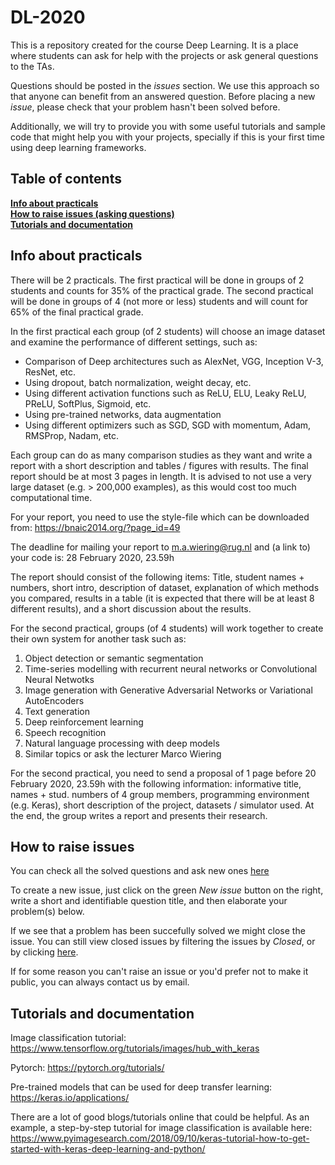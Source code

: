 # DL-2020

This is a repository created for the course Deep Learning. It is a place where students can ask for help with the projects or ask general questions to the TAs.

Questions should be posted in the *issues* section. We use this approach so that anyone can benefit from an answered question. Before placing a new *issue*, please check that your problem hasn't been solved before.

Additionally, we will try to provide you with some useful tutorials and sample code that might help you with your projects, specially if this is your first time using deep learning frameworks.

## Table of contents

**[Info about practicals](#info-about-practicals)**<br>
**[How to raise issues (asking questions)](#how-to-raise-issues)**<br>
**[Tutorials and documentation](#tutorials-and-documentation)**<br>

## Info about practicals

There will be 2 practicals. The first practical will be done in groups of 2 students and counts for 35% of the practical grade. The second practical will be done in groups of 4 (not more or less) students and will count for 65% of the final practical grade.

In the first practical each group (of 2 students) will choose an image dataset and examine the performance of different settings, such as:

* Comparison of Deep architectures such as AlexNet, VGG, Inception V-3, ResNet, etc.
* Using dropout, batch normalization, weight decay, etc.
* Using different activation functions such as ReLU, ELU, Leaky ReLU, PReLU, SoftPlus, Sigmoid, etc.
* Using pre-trained networks, data augmentation
* Using different optimizers such as SGD, SGD with momentum, Adam, RMSProp, Nadam, etc.

Each group can do as many comparison studies as they want and write a report with a short description and tables / figures with results. The final report should be at most 3 pages in length. It is advised to not use a very large dataset (e.g. > 200,000 examples), as this would cost too much computational time.

For your report, you need to use the style-file which can be downloaded from: https://bnaic2014.org/?page_id=49

The deadline for mailing your report to m.a.wiering@rug.nl and (a link to) your code is: 28 February 2020, 23.59h

The report should consist of the following items: Title, student names + numbers, short intro, description of dataset, explanation of which methods you compared, results in a table (it is expected that there will be at least 8 different results), and a short discussion about the results.

For the second practical, groups (of 4 students) will work together to create their own system for another task such as:

1) Object detection or semantic segmentation
2) Time-series modelling with recurrent neural networks or Convolutional Neural Netwotks
3) Image generation with Generative Adversarial Networks or Variational AutoEncoders
4) Text generation
5) Deep reinforcement learning
6) Speech recognition
7) Natural language processing with deep models
8) Similar topics or ask the lecturer Marco Wiering

For the second practical, you need to send a proposal of 1 page before 20 February 2020, 23.59h with the following information: informative title, names + stud. numbers of 4 group members, programming environment (e.g. Keras), short description of the project, datasets / simulator used. At the end, the group writes a report and presents their research.

## How to raise issues

You can check all the solved questions and ask new ones [here](https://github.com/RUG-DeepLearning/DL-2020/issues)

To create a new issue, just click on the green *New issue* button on the right, write a short and identifiable question title, and then elaborate your problem(s) below.

If we see that a problem has been succefully solved we might close the issue. You can still view closed issues by filtering the issues by *Closed*, or by clicking [here](https://github.com/RUG-DeepLearning/DL-2020/issues?q=is%3Aissue+is%3Aclosed).

If for some reason you can't raise an issue or you'd prefer not to make it public, you can always contact us by email.

## Tutorials and documentation

Image classification tutorial: https://www.tensorflow.org/tutorials/images/hub_with_keras

Pytorch: https://pytorch.org/tutorials/

Pre-trained models that can be used for deep transfer learning: https://keras.io/applications/

There are a lot of good blogs/tutorials online that could be helpful. As an example, a step-by-step tutorial for image classification is available here: https://www.pyimagesearch.com/2018/09/10/keras-tutorial-how-to-get-started-with-keras-deep-learning-and-python/

